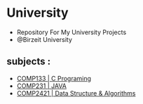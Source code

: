 # University
  - Repository For My University Projects
  - @Birzeit University 
## subjects :
  * [COMP133 | C Programing](https://github.com/Eyab0/University/tree/main/COMP133%20-%20C%20Programing)
  * [COMP231 | JAVA](https://github.com/Eyab0/University/tree/main/COMP231%20-%20JAVA) 
  * [COMP2421 | Data Structure & Algorithms](https://github.com/Eyab0/University/tree/main/COMP2421%20-%20Data%20Structure%20%26%20Algorithms) 


